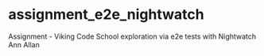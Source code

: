 # assignment_e2e_nightwatch

Assignment - Viking Code School exploration via e2e tests with Nightwatch
Ann Allan
